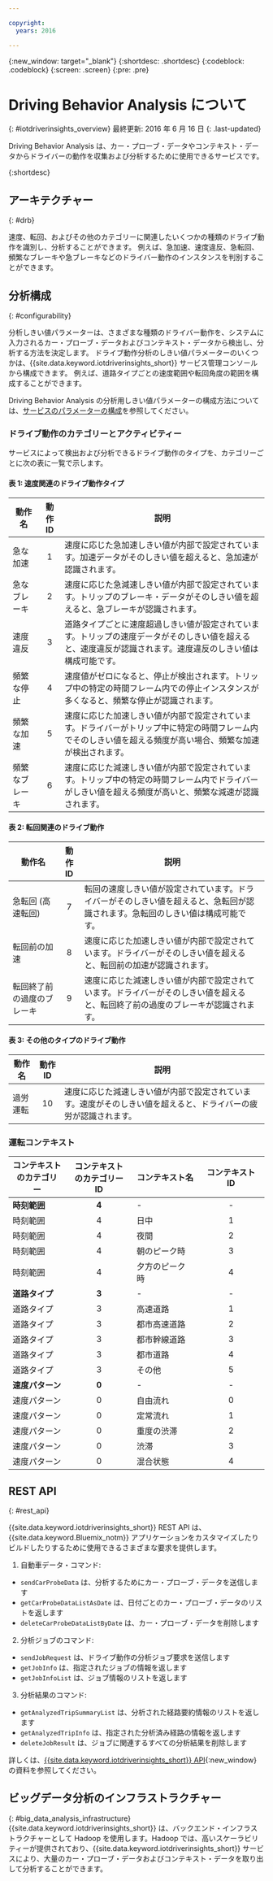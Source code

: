 ```yaml
---

copyright:
  years: 2016

---
```


{:new_window: target="_blank"}
{:shortdesc: .shortdesc}
{:codeblock: .codeblock}
{:screen: .screen}
{:pre: .pre}


# Driving Behavior Analysis について
{: #iotdriverinsights_overview}
最終更新: 2016 年 6 月 16 日
{: .last-updated}


Driving Behavior Analysis は、カー・プローブ・データやコンテキスト・データからドライバーの動作を収集および分析するために使用できるサービスです。


{:shortdesc}


## アーキテクチャー
{: #drb}

速度、転回、およびその他のカテゴリーに関連したいくつかの種類のドライブ動作を識別し、分析することができます。
例えば、急加速、速度違反、急転回、頻繁なブレーキや急ブレーキなどのドライバー動作のインスタンスを判別することができます。


## 分析構成
{: #configurability}  

分析しきい値パラメーターは、さまざまな種類のドライバー動作を、システムに入力されるカー・プローブ・データおよびコンテキスト・データから検出し、分析する方法を決定します。
ドライブ動作分析のしきい値パラメーターのいくつかは、{{site.data.keyword.iotdriverinsights_short}} サービス管理コンソールから構成できます。
例えば、道路タイプごとの速度範囲や転回角度の範囲を構成することができます。


Driving Behavior Analysis の分析用しきい値パラメーターの構成方法については、[サービスのパラメーターの構成](drb_iotdriverinsights_admin.html#configureparameters)を参照してください。


### ドライブ動作のカテゴリーとアクティビティー

サービスによって検出および分析できるドライブ動作のタイプを、カテゴリーごとに次の表に一覧で示します。


#### 表 1: 速度関連のドライブ動作タイプ

|動作名|動作 ID|説明|
|--------|:-------:|------|
|急な加速|1|速度に応じた急加速しきい値が内部で設定されています。加速データがそのしきい値を超えると、急加速が認識されます。|
|急なブレーキ|2|速度に応じた急減速しきい値が内部で設定されています。トリップのブレーキ・データがそのしきい値を超えると、急ブレーキが認識されます。|
|速度違反|3|道路タイプごとに速度超過しきい値が設定されています。トリップの速度データがそのしきい値を超えると、速度違反が認識されます。速度違反のしきい値は構成可能です。 |
|頻繁な停止|4|速度値がゼロになると、停止が検出されます。トリップ中の特定の時間フレーム内での停止インスタンスが多くなると、頻繁な停止が認識されます。|
|頻繁な加速|5|速度に応じた加速しきい値が内部で設定されています。ドライバーがトリップ中に特定の時間フレーム内でそのしきい値を超える頻度が高い場合、頻繁な加速が検出されます。|
|頻繁なブレーキ|6|速度に応じた減速しきい値が内部で設定されています。トリップ中の特定の時間フレーム内でドライバーがしきい値を超える頻度が高いと、頻繁な減速が認識されます。|

#### 表 2: 転回関連のドライブ動作

|動作名|動作 ID|説明|
|-------|:--------:|-------|
|急転回 (高速転回)|7|転回の速度しきい値が設定されています。ドライバーがそのしきい値を超えると、急転回が認識されます。急転回のしきい値は構成可能です。
|転回前の加速|8|速度に応じた加速しきい値が内部で設定されています。ドライバーがそのしきい値を超えると、転回前の加速が認識されます。
|転回終了前の過度のブレーキ|9|速度に応じた減速しきい値が内部で設定されています。ドライバーがそのしきい値を超えると、転回終了前の過度のブレーキが認識されます。
#### 表 3: その他のタイプのドライブ動作

|動作名|動作 ID|説明|
|-------|:--------:|-------|
|過労運転|10|速度に応じた減速しきい値が内部で設定されています。速度がそのしきい値を超えると、ドライバーの疲労が認識されます。|


### 運転コンテキスト
|コンテキスト<br/>のカテゴリー|コンテキスト<br/>のカテゴリー ID|コンテキスト名|コンテキスト ID|
|-------|:-----:|--------|:-------:|
|**時刻範囲**|**4**|\-|\-|
|時刻範囲|4|日中|1|
|時刻範囲|4|夜間|2|
|時刻範囲|4|朝のピーク時|3|
|時刻範囲|4|夕方のピーク時|4|
|**道路タイプ**|**3**|\-|\-|
|道路タイプ|3|高速道路|1|
|道路タイプ|3|都市高速道路|2|
|道路タイプ|3|都市幹線道路|3|
|道路タイプ|3|都市道路|4|
|道路タイプ|3|その他|5|
|**速度パターン**|**0**|\-|\-|
|速度パターン|0|自由流れ|0|
|速度パターン|0|定常流れ|1|
|速度パターン|0|重度の渋滞|2|
|速度パターン|0|渋滞|3|
|速度パターン|0|混合状態|4|


## REST API
{: #rest_api}

{{site.data.keyword.iotdriverinsights_short}} REST API は、{{site.data.keyword.Bluemix_notm}} アプリケーションをカスタマイズしたりビルドしたりするために使用できるさまざまな要求を提供します。


 1. 自動車データ・コマンド:
   - `sendCarProbeData` は、分析するためにカー・プローブ・データを送信します
   - `getCarProbeDataListAsDate` は、日付ごとのカー・プローブ・データのリストを返します
   - `deleteCarProbeDataListByDate` は、カー・プローブ・データを削除します
 2. 分析ジョブのコマンド:
   - `sendJobRequest` は、ドライブ動作の分析ジョブ要求を送信します
   - `getJobInfo` は、指定されたジョブの情報を返します
   - `getJobInfoList` は、ジョブ情報のリストを返します
 3. 分析結果のコマンド:
   - `getAnalyzedTripSummaryList` は、分析された経路要約情報のリストを返します
   - `getAnalyzedTripInfo` は、指定された分析済み経路の情報を返します
   - `deleteJobResult` は、ジョブに関連するすべての分析結果を削除します

詳しくは、[{{site.data.keyword.iotdriverinsights_short}} API](http://ibm.biz/IoTDriverBehavior_APIdoc){:new_window} の資料を参照してください。


## ビッグデータ分析のインフラストラクチャー
{: #big_data_analysis_infrastructure}
{{site.data.keyword.iotdriverinsights_short}} は、バックエンド・インフラストラクチャーとして Hadoop を使用します。Hadoop では、高いスケーラビリティーが提供されており、{{site.data.keyword.iotdriverinsights_short}} サービスにより、大量のカー・プローブ・データおよびコンテキスト・データを取り出して分析することができます。

